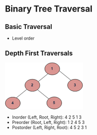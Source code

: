 # Binary Tree Traversal 
## Basic Traversal
* Level order

## Depth First Traversals
![alt text](https://github.com/RagingPsyduck/Data-Structures-and-Algorithms-in-Java/blob/master/Binary%20Tree/Binary%20Tree%20Traversal/Picture/tree12.gif?raw=true "Logo Title Text 1")

*  Inorder (Left, Root, Right):  4 2 5 1 3 
*  Preorder (Root, Left, Right): 1 2 4 5 3 
*  Postorder (Left, Right, Root): 4 5 2 3 1